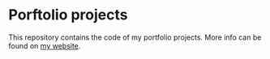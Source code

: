 # Porftolio projects

This repository contains the code of my portfolio projects. More info can be found on [my website](https://lpm-portfolio.netlify.app/).
